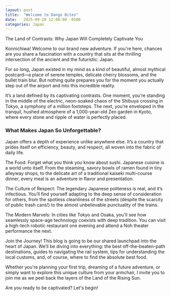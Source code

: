 ```yaml
---
layout: post
title:  "Welcome to Dango Bites"
date:   2025-09-29 12:00:00 -0500
categories: Japan
---
```


The Land of Contrasts: Why Japan Will Completely Captivate You

Konnichiwa! Welcome to our brand new adventure. If you're here, chances are you share a fascination with a country that sits at the thrilling intersection of the ancient and the futuristic: Japan.

For so long, Japan existed in my mind as a kind of beautiful, almost mythical postcard—a place of serene temples, delicate cherry blossoms, and the bullet train blur. But nothing quite prepares you for the moment you actually step out of the airport and into this incredible reality.

It’s a land defined by its captivating contrasts. One moment, you’re standing in the middle of the electric, neon-soaked chaos of the Shibuya crossing in Tokyo, a symphony of a million footsteps. The next, you’re enveloped in the tranquil, hushed atmosphere of a 1,000-year-old Zen garden in Kyoto, where every stone and ripple of water is perfectly placed.

<h3>What Makes Japan So Unforgettable?</h3>

Japan offers a depth of experience unlike anywhere else. It’s a country that prides itself on efficiency, beauty, and respect, all woven into the fabric of daily life.

The Food: Forget what you think you know about sushi. Japanese cuisine is a world unto itself. From the steaming, savory bowls of ramen found in tiny alleyway shops, to the delicate art of a traditional kaiseki multi-course dinner, every meal is an adventure in flavor and presentation.

The Culture of Respect: The legendary Japanese politeness is real, and it’s infectious. You’ll find yourself adapting to the deep sense of consideration for others, from the spotless cleanliness of the streets (despite the scarcity of public trash cans!) to the almost unbelievable punctuality of the trains.

The Modern Marvels: In cities like Tokyo and Osaka, you'll see how seamlessly space-age technology coexists with deep tradition. You can visit a high-tech robotic restaurant one evening and attend a Noh theater performance the next.

Join the Journey!
This blog is going to be our shared launchpad into the heart of Japan. We’ll be diving into everything: the best off-the-beaten-path destinations, guides to navigating the rail system, tips for understanding the local customs, and, of course, where to find the absolute best food.

Whether you're planning your first trip, dreaming of a future adventure, or simply want to explore this unique culture from your armchair, I invite you to join me as we peel back the layers of the Land of the Rising Sun.

Are you ready to be captivated? Let's begin!

